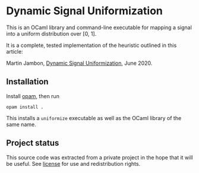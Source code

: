 # Dynamic Signal Uniformization

This is an OCaml library and command-line executable for mapping a
signal into a uniform distribution over [0, 1].

It is a complete, tested implementation of the heuristic outlined in
this article:

Martin Jambon, [Dynamic Signal
Uniformization](https://mjambon.com/2020-06-28-dynamic-signal-uniformization/),
June 2020.

Installation
--

Install [opam](https://opam.ocaml.org/doc/Install.html), then run
```
opam install .
```

This installs a `uniformize` executable as well as the OCaml library
of the same name.

Project status
--

This source code was extracted from a private project in the hope that
it will be useful. See [license](LICENSE) for use and redistribution rights.
